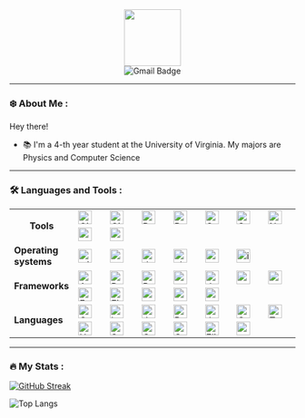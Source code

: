 <div id="header" align="center">
  <img src="https://media.giphy.com/media/M9gbBd9nbDrOTu1Mqx/giphy.gif" width="100"/>
</div>
<div id="badges" align="center">
  <img src="https://img.shields.io/badge/Gmail-D14836?style=for-the-badge&logo=gmail&logoColor=white" alt="Gmail Badge" href="mailto:huuquangcap@gmail.com"/>
  <!-- <img src="https://img.shields.io/badge/YouTube-red?style=for-the-badge&logo=youtube&logoColor=white" alt="Youtube Badge"/>
  <img src="https://img.shields.io/badge/Twitter-blue?style=for-the-badge&logo=twitter&logoColor=white" alt="Twitter Badge"/> -->
</div>
<div align="center">
    <img src="https://komarev.com/ghpvc/?username=chopsticks-user&style=flat-square&color=blue" alt=""/>
</div>

---

### :snowflake: About Me :

Hey there!

- :books: I'm a 4-th year student at the University of Virginia. My majors are Physics and Computer Science

---

### :hammer_and_wrench: Languages and Tools :

<table>
  <tr>
    <td width=100 rowspan=2 align="center"><strong>Tools</strong></td>
    <td width=100><img src="https://img.shields.io/badge/Git-F05032?style=flat-square&logo=git&logoColor=white" alt="Git" style="height: 24px;"/></td>
    <td width=100><img src="https://img.shields.io/badge/Github%20Actions-282a2e?style=for-the-badge&logo=githubactions&logoColor=367cfe" alt="GithubActions" style="height: 24px;"/></td>
    <td width=100><img src="https://img.shields.io/badge/Docker-2496ED?style=flat-square&logo=docker&logoColor=white" alt="Docker" style="height: 24px;"/></td>
    <td width=100><img src="https://img.shields.io/badge/Postman-FF6C37?style=flat-square&logo=postman&logoColor=white" alt="Postman" style="height: 24px;"/></td>
    <td width=100><img src="https://img.shields.io/badge/gradle-02303A?style=for-the-badge&logo=gradle&logoColor=white" alt="Gradle" style="height: 24px;"/></td>
    <td width=100><img src="https://img.shields.io/badge/CMake-064F8C?style=for-the-badge&logo=cmake&logoColor=white" alt="CMake" style="height: 24px;"/></td>
    <td width=100><img src="https://img.shields.io/badge/npm-CB3837?style=for-the-badge&logo=npm&logoColor=white" alt="NPM" style="height: 24px;"/></td>
  </tr>
  <tr>
    <td><img src="https://img.shields.io/badge/postgres-%23316192.svg?style=for-the-badge&logo=postgresql&logoColor=white" alt="postgres" style="height: 24px;"/></td>
    <td><img src="https://img.shields.io/badge/conan-6699CB.svg?style=for-the-badge&logo=conan&logoColor=white" alt="conan" style="height: 24px;"/></td>
  </tr>
  <tr>
    <td><strong>Operating systems</strong></td>
    <td><img src="https://img.shields.io/badge/Windows-0078D6?style=for-the-badge&logo=windows&logoColor=white" alt="windows" style="height: 24px;"/></td>
    <td><img src="https://img.shields.io/badge/Arch_Linux-1793D1?style=for-the-badge&logo=arch-linux&logoColor=white" alt="arch" style="height: 24px;"/></td>
    <td><img src="https://img.shields.io/badge/Debian-A81D33?style=for-the-badge&logo=debian&logoColor=white" alt="debian" style="height: 24px;"/></td>
    <td><img src="https://img.shields.io/badge/Ubuntu-E95420?style=for-the-badge&logo=ubuntu&logoColor=white" alt="ubuntu" style="height: 24px;"/></td>
    <td><img src="https://img.shields.io/badge/Android-3DDC84?style=for-the-badge&logo=android&logoColor=white" alt="android" style="height: 24px;"/></td>
    <td><img src="https://img.shields.io/badge/iOS-000000?style=for-the-badge&logo=ios&logoColor=white" alt="ios" style="height: 24px;"/></td>
  </tr>
  <tr>
    <td rowspan=2><strong>Frameworks</strong></td>
    <td><img src="https://img.shields.io/badge/Angular-DD0031?style=for-the-badge&logo=angular&logoColor=white" alt="Angular" style="height: 24px;"/></td>
    <td><img src="https://img.shields.io/badge/React-20232A?style=for-the-badge&logo=react&logoColor=61DAFB" alt="React" style="height: 24px;"/></td>
    <td><img src="https://img.shields.io/badge/React_Native-20232A?style=for-the-badge&logo=react&logoColor=61DAFB" alt="ReactNative"style="height: 24px;"/></td>
    <td><img src="https://img.shields.io/badge/Spring-6DB33F?style=for-the-badge&logo=spring&logoColor=white" alt="spring" style="height: 24px;"/></td>
    <td><img src="https://img.shields.io/badge/.NET-512BD4?style=for-the-badge&logo=dotnet&logoColor=white" alt="dotnet" style="height: 24px;"/></td>
    <td><img src="https://img.shields.io/badge/next%20js-000000?style=for-the-badge&logo=nextdotjs&logoColor=white" alt="nextjs" style="height: 24px;"/></td>
    <td><img src="https://img.shields.io/badge/Express%20js-000000?style=for-the-badge&logo=express&logoColor=white" alt="expressJs" style="height: 24px;"/></td>
  </tr>
  <tr>
    <td><img src="https://img.shields.io/badge/Expo-1B1F23?style=for-the-badge&logo=expo&logoColor=white" alt="Expo" style="height: 24px;"/></td>
    <td><img src="https://img.shields.io/badge/firebase-ffca28?style=for-the-badge&logo=firebase&logoColor=black" alt="Firebase" style="height: 24px;"/></td>
    <td><img src="https://img.shields.io/badge/OpenGL-FFFFFF?style=for-the-badge&logo=opengl" alt="opengl" style="height: 24px;"/></td>
    <td><img src="https://img.shields.io/badge/Vulkan-AC162C?style=for-the-badge&logo=vulkan" alt="vulkan" style="height: 24px;"/></td>
    <td><img src="https://img.shields.io/badge/PyTorch-EE4C2C?style=for-the-badge&logo=pytorch&logoColor=white" alt="pytorch" style="height: 24px;"/></td>
  </tr>
  <tr>
    <td rowspan=2><strong>Languages</strong></td>
    <td><img src="https://img.shields.io/badge/C++-00599C?style=flat-square&logo=c%2B%2B&logoColor=white" alt="C++" style="height: 24px;"/></td>
    <td><img src="https://img.shields.io/badge/GNU%20Bash-4EAA25?style=for-the-badge&logo=GNU%20Bash&logoColor=white" alt="bash" style="height: 24px;"/></td>
    <td><img src="https://img.shields.io/badge/Java-007396?style=flat-square&logo=java&logoColor=white" alt="Java" style="height: 24px;"/></td>
    <td><img src="https://img.shields.io/badge/Python-3776AB?style=flat-square&logo=python&logoColor=white" alt="Python" style="height: 24px;"/></td>
    <td><img src="https://img.shields.io/badge/JavaScript-F7DF1E?style=flat-square&logo=javascript&logoColor=black" alt="JavaScript" style="height: 24px;"/></td>
    <td><img src="https://img.shields.io/badge/Cuda-76B900?style=for-the-badge&logo=nvidia&logoColor=white" alt="Cuda" style="height: 24px;"/></td>
    <td><img src="https://img.shields.io/badge/TypeScript-007ACC?style=flat-square&logo=typescript&logoColor=white" alt="TypeScript" style="height: 24px;"/></td>
  </tr>
  <tr>
    <td><img src="https://img.shields.io/badge/HTML%2F%20CSS-E34F26?style=flat-square&logo=html5&logoColor=white" alt="HTML/CSS" style="height: 24px;"/></td>
    <td><img src="https://img.shields.io/badge/SQL-4479A1?style=flat-square&logo=postgresql&logoColor=white" alt="SQL" style="height: 24px;"/></td>
    <td><img src="https://img.shields.io/badge/C-00599C?style=for-the-badge&logo=c&logoColor=white" alt="C" style="height: 24px;"/></td>
    <td><img src="https://img.shields.io/badge/Go-00ADD8?style=flat-square&logo=go&logoColor=white" alt="Go" style="height: 24px;"/></td>
    <td><img src="https://img.shields.io/badge/Elixir-4B275F?style=for-the-badge&logo=elixir&logoColor=white" alt="Elixir" style="height: 24px;"/></td>
    <td><img src="https://img.shields.io/badge/c%23-%23239120.svg?style=for-the-badge&logo=csharp&logoColor=white" alt="csharp" style="height: 24px;"/></td>
  </tr>
</table>

---

### :fire: My Stats :

[![GitHub Streak](http://github-readme-streak-stats.herokuapp.com?user=chopsticks-user&theme=dark&background=000000)](https://git.io/streak-stats)

![Top Langs](https://github-readme-stats.vercel.app/api/top-langs/?username=chopsticks-user&layout=compact&theme=dark&background=000000&langs_count=20&hide=assembly&count-private=true)
